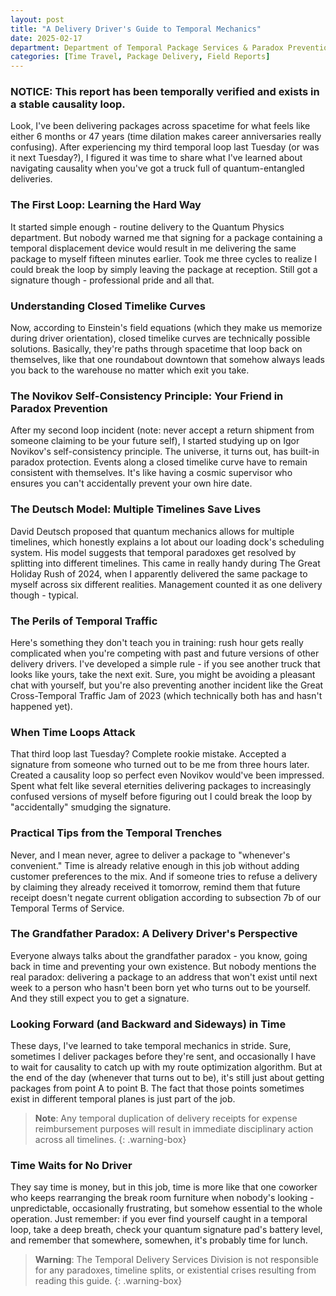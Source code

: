 ```yaml
---
layout: post
title: "A Delivery Driver's Guide to Temporal Mechanics"
date: 2025-02-17
department: Department of Temporal Package Services & Paradox Prevention
categories: [Time Travel, Package Delivery, Field Reports]
---
```


### NOTICE: This report has been temporally verified and exists in a stable causality loop.

Look, I've been delivering packages across spacetime for what feels like either 6 months or 47 years (time dilation makes career anniversaries really confusing). After experiencing my third temporal loop last Tuesday (or was it next Tuesday?), I figured it was time to share what I've learned about navigating causality when you've got a truck full of quantum-entangled deliveries.

### The First Loop: Learning the Hard Way

It started simple enough - routine delivery to the Quantum Physics department. But nobody warned me that signing for a package containing a temporal displacement device would result in me delivering the same package to myself fifteen minutes earlier. Took me three cycles to realize I could break the loop by simply leaving the package at reception. Still got a signature though - professional pride and all that.

### Understanding Closed Timelike Curves

Now, according to Einstein's field equations (which they make us memorize during driver orientation), closed timelike curves are technically possible solutions. Basically, they're paths through spacetime that loop back on themselves, like that one roundabout downtown that somehow always leads you back to the warehouse no matter which exit you take.

### The Novikov Self-Consistency Principle: Your Friend in Paradox Prevention

After my second loop incident (note: never accept a return shipment from someone claiming to be your future self), I started studying up on Igor Novikov's self-consistency principle. The universe, it turns out, has built-in paradox protection. Events along a closed timelike curve have to remain consistent with themselves. It's like having a cosmic supervisor who ensures you can't accidentally prevent your own hire date.

### The Deutsch Model: Multiple Timelines Save Lives

David Deutsch proposed that quantum mechanics allows for multiple timelines, which honestly explains a lot about our loading dock's scheduling system. His model suggests that temporal paradoxes get resolved by splitting into different timelines. This came in really handy during The Great Holiday Rush of 2024, when I apparently delivered the same package to myself across six different realities. Management counted it as one delivery though - typical.

### The Perils of Temporal Traffic

Here's something they don't teach you in training: rush hour gets really complicated when you're competing with past and future versions of other delivery drivers. I've developed a simple rule - if you see another truck that looks like yours, take the next exit. Sure, you might be avoiding a pleasant chat with yourself, but you're also preventing another incident like the Great Cross-Temporal Traffic Jam of 2023 (which technically both has and hasn't happened yet).

### When Time Loops Attack

That third loop last Tuesday? Complete rookie mistake. Accepted a signature from someone who turned out to be me from three hours later. Created a causality loop so perfect even Novikov would've been impressed. Spent what felt like several eternities delivering packages to increasingly confused versions of myself before figuring out I could break the loop by "accidentally" smudging the signature.

### Practical Tips from the Temporal Trenches

Never, and I mean never, agree to deliver a package to "whenever's convenient." Time is already relative enough in this job without adding customer preferences to the mix. And if someone tries to refuse a delivery by claiming they already received it tomorrow, remind them that future receipt doesn't negate current obligation according to subsection 7b of our Temporal Terms of Service.

### The Grandfather Paradox: A Delivery Driver's Perspective

Everyone always talks about the grandfather paradox - you know, going back in time and preventing your own existence. But nobody mentions the real paradox: delivering a package to an address that won't exist until next week to a person who hasn't been born yet who turns out to be yourself. And they still expect you to get a signature.

### Looking Forward (and Backward and Sideways) in Time

These days, I've learned to take temporal mechanics in stride. Sure, sometimes I deliver packages before they're sent, and occasionally I have to wait for causality to catch up with my route optimization algorithm. But at the end of the day (whenever that turns out to be), it's still just about getting packages from point A to point B. The fact that those points sometimes exist in different temporal planes is just part of the job.

> **Note**: Any temporal duplication of delivery receipts for expense reimbursement purposes will result in immediate disciplinary action across all timelines.
{: .warning-box}

### Time Waits for No Driver

They say time is money, but in this job, time is more like that one coworker who keeps rearranging the break room furniture when nobody's looking - unpredictable, occasionally frustrating, but somehow essential to the whole operation. Just remember: if you ever find yourself caught in a temporal loop, take a deep breath, check your quantum signature pad's battery level, and remember that somewhere, somewhen, it's probably time for lunch.

> **Warning**: The Temporal Delivery Services Division is not responsible for any paradoxes, timeline splits, or existential crises resulting from reading this guide.
{: .warning-box}
